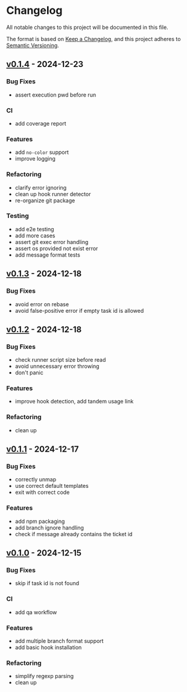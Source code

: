 # Changelog

All notable changes to this project will be documented in this file.

The format is based on [Keep a Changelog][],
and this project adheres to [Semantic Versioning][].


## [v0.1.4](https://github.com/mishamyrt/ticketeer/releases/tag/v0.1.4) - 2024-12-23
### Bug Fixes
- assert execution pwd before run

### CI
- add coverage report

### Features
- add `no-color` support
- improve logging

### Refactoring
- clarify error ignoring
- clean up hook runner detector
- re-organize git package

### Testing
- add e2e testing
- add more cases
- assert git exec error handling
- assert os provided not exist error
- add message format tests


## [v0.1.3](https://github.com/mishamyrt/ticketeer/releases/tag/v0.1.3) - 2024-12-18
### Bug Fixes
- avoid error on rebase
- avoid false-positive error if empty task id is allowed


## [v0.1.2](https://github.com/mishamyrt/ticketeer/releases/tag/v0.1.2) - 2024-12-18
### Bug Fixes
- check runner script size before read
- avoid unnecessary error throwing
- don't panic

### Features
- improve hook detection, add tandem usage link

### Refactoring
- clean up


## [v0.1.1](https://github.com/mishamyrt/ticketeer/releases/tag/v0.1.1) - 2024-12-17
### Bug Fixes
- correctly unmap
- use correct default templates
- exit with correct code

### Features
- add npm packaging
- add branch ignore handling
- check if message already contains the ticket id


## [v0.1.0](https://github.com/mishamyrt/ticketeer/releases/tag/v0.1.0) - 2024-12-15
### Bug Fixes
- skip if task id is not found

### CI
- add qa workflow

### Features
- add multiple branch format support
- add basic hook installation

### Refactoring
- simplify regexp parsing
- clean up

[keep a changelog]: https://keepachangelog.com/en/1.0.0/
[semantic versioning]: https://semver.org/spec/v2.0.0.html
[Unreleased]: https://github.com/mishamyrt/ticketeer/compare/v0.1.4...HEAD
[v0.1.4]: https://github.com/mishamyrt/ticketeer/compare/v0.1.3...v0.1.4
[v0.1.3]: https://github.com/mishamyrt/ticketeer/compare/v0.1.2...v0.1.3
[v0.1.2]: https://github.com/mishamyrt/ticketeer/compare/v0.1.1...v0.1.2
[v0.1.1]: https://github.com/mishamyrt/ticketeer/compare/v0.1.0...v0.1.1
